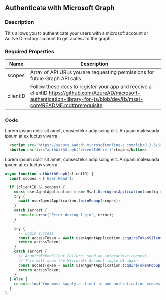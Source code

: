 <div id="headerDiv">

## Authenticate with Microsoft Graph 

</div>

<div id="contentContainer">
<div id="leftSide">
  
### Description
This allows you to authenticate your users with a microsoft account or Acitve Directory account to get access to the graph.
### Required Properties

| Name | Description |
| --- | --- |
| scopes | Array of API URLs you are requesting permissions for future Graph API calls |
| clientID | Follow these docs to register your app and receive a clientID https://github.com/AzureAD/microsoft-authentication-library-for-js/blob/dev/lib/msal-core/README.md#prerequisite |

</div>

<div id="rightSide">

### Code

Lorem ipsum dolor sit amet, consectetur adipiscing elit. Aliquam malesuada ipsum at ex luctus viverra.

<div class="codeBlockHeader">
  
  <copy-button codeurl="https://raw.githubusercontent.com/pwa-builder/pwabuilder-snippits/master/src/graphAuth/graphAuth.html">
  </copy-button>
  
</div>

<div class="codeBlock">
 
```html
  <script src="https://secure.aadcdn.microsoftonline-p.com/lib/0.2.3/js/msal.js"></script>
  <button onclick="authWithGraph('clientIdHere')">Login</button>
```

</div>

Lorem ipsum dolor sit amet, consectetur adipiscing elit. Aliquam malesuada ipsum at ex luctus viverra.

<div class="codeBlockHeader">
  
   <copy-button codeurl="https://raw.githubusercontent.com/pwa-builder/pwabuilder-snippits/master/src/graphAuth/graphAuth.js">
  </copy-button>
  
</div>

<div class="codeBlock">
  
```javascript
async function authWithGraph(clientID) {
  const scopes = ['User.Read'];

  if (clientID && scopes) {
    const userAgentApplication = new Msal.UserAgentApplication(config.clientID, null);
    try {
      await userAgentApplication.loginPopup(scopes);
    }
    catch (error) {
      console.error('Error during login', error);
    }

    try {
      // Login success
      const accessToken = await userAgentApplication.acquireTokenSilent(scopes);
      return accessToken;
    }
    catch (error) {
      // AcquireTokenSilent Failure, send an interactive request.
      // This will show the Microsoft Account login UI again
      const accessToken = await userAgentApplication.acquireTokenPopup(scopes)
      return accessToken;
    }
  } else {
    console.log("You must supply a client id and authentication scopes for your app");
  }
}

```

</div>

</div>
</div>
